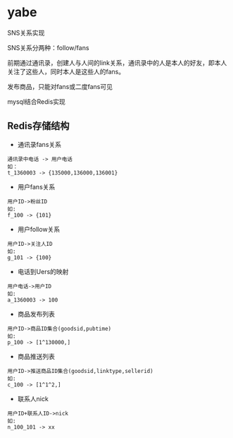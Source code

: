 yabe
====
SNS关系实现

 SNS关系分两种：follow/fans
 
 前期通过通讯录，创建人与人间的link关系，通讯录中的人是本人的好友，即本人关注了这些人，同时本人是这些人的fans。
 
 发布商品，只能对fans或二度fans可见
 
 mysql结合Redis实现
 
## Redis存储结构

* 通讯录fans关系
```
通讯录中电话 -> 用户电话
如：
t_1360003 -> {135000,136000,136001}
```

* 用户fans关系
```
用户ID->粉丝ID
如:
f_100 -> {101}
```
* 用户follow关系
```
用户ID->关注人ID
如:
g_101 -> {100}
```
* 电话到Uers的映射
```
用户电话->用户ID
如:
a_1360003 -> 100
```
* 商品发布列表
```
用户ID->商品ID集合(goodsid,pubtime)
如:
p_100 -> [1^130000,] 
```
* 商品推送列表
```
用户ID->推送商品ID集合(goodsid,linktype,sellerid)
如:
c_100 -> [1^1^2,]
```
* 联系人nick
```
用户ID+联系人ID->nick
如:
n_100_101 -> xx
```
